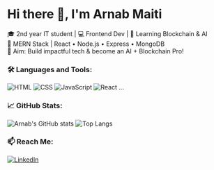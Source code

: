 # Hi there 👋, I'm Arnab Maiti

🎓 2nd year IT student | 💻 Frontend Dev | 🌱 Learning Blockchain & AI  
🚀 MERN Stack | React • Node.js • Express • MongoDB  
🎯 Aim: Build impactful tech & become an AI + Blockchain Pro!

### 🛠️ Languages and Tools:
![HTML](https://img.shields.io/badge/HTML5-orange?style=flat&logo=html5)
![CSS](https://img.shields.io/badge/CSS3-blue?style=flat&logo=css3)
![JavaScript](https://img.shields.io/badge/JavaScript-yellow?style=flat&logo=javascript)
![React](https://img.shields.io/badge/React-black?style=flat&logo=react)
...

### 📈 GitHub Stats:
![Arnab's GitHub stats](https://github-readme-stats.vercel.app/api?username=arnab-maiti&show_icons=true&theme=radical)
![Top Langs](https://github-readme-stats.vercel.app/api/top-langs/?username=arnab-maiti&layout=compact)

### 📫 Reach Me:
[![LinkedIn](https://img.shields.io/badge/LinkedIn-blue?logo=linkedin)](https://linkedin.com/in/arnab-maiti-b1151527b)
